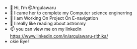 - 👋 Hi, I’m @Argulawaru
- 👀 I came her to complete my Computer science enginerring
- 🌱 I am Working On Project On E-navigation
- 💞️ I really like reading about astronmy
- 📫 you can view me on my linkedln https://www.linkedin.com/in/argulawaru-rithika/
- okie Bye!

<!---
Argulawaru/Argulawaru is a ✨ special ✨ repository because its `README.md` (this file) appears on your GitHub profile.
You can click the Preview link to take a look at your changes.
--->
